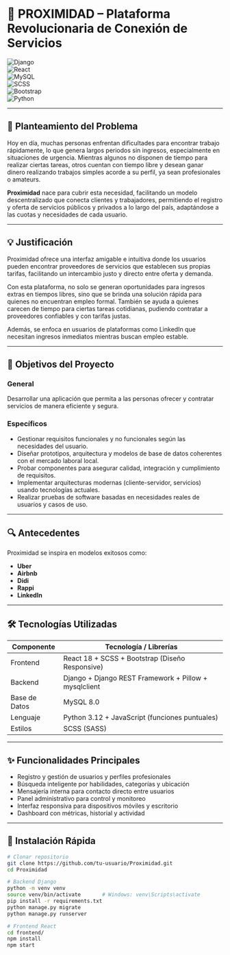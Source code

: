 # 🚀 PROXIMIDAD – Plataforma Revolucionaria de Conexión de Servicios

![Django](https://img.shields.io/badge/Django-4.2-092E20?logo=django)  
![React](https://img.shields.io/badge/React-18-61DAFB?logo=react)  
![MySQL](https://img.shields.io/badge/MySQL-8.0-4479A1?logo=mysql)  
![SCSS](https://img.shields.io/badge/SCSS-CSS%20Preprocessor-CC6699?logo=sass)  
![Bootstrap](https://img.shields.io/badge/Bootstrap-5.4-7952B3?logo=bootstrap)  
![Python](https://img.shields.io/badge/Python-3.12-3776AB?logo=python)

---

## 📌 Planteamiento del Problema

Hoy en día, muchas personas enfrentan dificultades para encontrar trabajo rápidamente, lo que genera largos periodos sin ingresos, especialmente en situaciones de urgencia. Mientras algunos no disponen de tiempo para realizar ciertas tareas, otros cuentan con tiempo libre y desean ganar dinero realizando trabajos simples acorde a su perfil, ya sean profesionales o amateurs.

**Proximidad** nace para cubrir esta necesidad, facilitando un modelo descentralizado que conecta clientes y trabajadores, permitiendo el registro y oferta de servicios públicos y privados a lo largo del país, adaptándose a las cuotas y necesidades de cada usuario.

---

## 💡 Justificación

Proximidad ofrece una interfaz amigable e intuitiva donde los usuarios pueden encontrar proveedores de servicios que establecen sus propias tarifas, facilitando un intercambio justo y directo entre oferta y demanda.

Con esta plataforma, no solo se generan oportunidades para ingresos extras en tiempos libres, sino que se brinda una solución rápida para quienes no encuentran empleo formal. También se ayuda a quienes carecen de tiempo para ciertas tareas cotidianas, pudiendo contratar a proveedores confiables y con tarifas justas.

Además, se enfoca en usuarios de plataformas como LinkedIn que necesitan ingresos inmediatos mientras buscan empleo estable.

---

## 🎯 Objetivos del Proyecto

### General  
Desarrollar una aplicación que permita a las personas ofrecer y contratar servicios de manera eficiente y segura.

### Específicos  
- Gestionar requisitos funcionales y no funcionales según las necesidades del usuario.  
- Diseñar prototipos, arquitectura y modelos de base de datos coherentes con el mercado laboral local.  
- Probar componentes para asegurar calidad, integración y cumplimiento de requisitos.  
- Implementar arquitecturas modernas (cliente-servidor, servicios) usando tecnologías actuales.  
- Realizar pruebas de software basadas en necesidades reales de usuarios y casos de uso.

---

## 🔍 Antecedentes

Proximidad se inspira en modelos exitosos como:

- **Uber**  
- **Airbnb**  
- **Didi**  
- **Rappi**  
- **LinkedIn**

---

## 🛠️ Tecnologías Utilizadas

| Componente       | Tecnología / Librerías                               |
|------------------|-----------------------------------------------------|
| Frontend         | React 18 + SCSS + Bootstrap (Diseño Responsive)     |
| Backend          | Django + Django REST Framework + Pillow + mysqlclient |
| Base de Datos    | MySQL 8.0                                            |
| Lenguaje         | Python 3.12 + JavaScript (funciones puntuales)      |
| Estilos          | SCSS (SASS)                                         |

---

## ✨ Funcionalidades Principales

- Registro y gestión de usuarios y perfiles profesionales  
- Búsqueda inteligente por habilidades, categorías y ubicación  
- Mensajería interna para contacto directo entre usuarios  
- Panel administrativo para control y monitoreo  
- Interfaz responsiva para dispositivos móviles y escritorio  
- Dashboard con métricas, historial y actividad  

---

## 🚀 Instalación Rápida

```bash
# Clonar repositorio
git clone https://github.com/tu-usuario/Proximidad.git
cd Proximidad

# Backend Django
python -m venv venv
source venv/bin/activate       # Windows: venv\Scripts\activate
pip install -r requirements.txt
python manage.py migrate
python manage.py runserver

# Frontend React
cd frontend/
npm install
npm start
